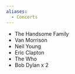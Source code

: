 ```yaml
---
aliases:
  - Concerts
---
```

- The Handsome Family
- Van Morrison
- Neil Young
- Eric Clapton
- The Who
- Bob Dylan x 2
